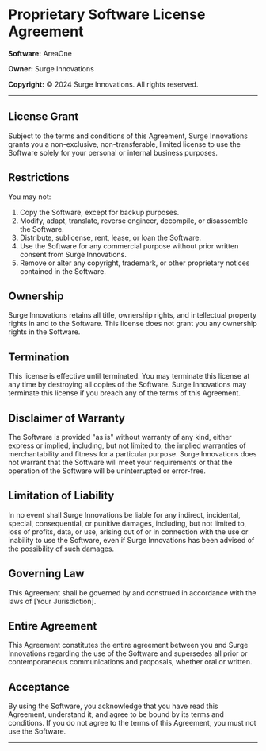 # Proprietary Software License Agreement

**Software:** AreaOne

**Owner:** Surge Innovations

**Copyright:** © 2024 Surge Innovations. All rights reserved.

---

## License Grant

Subject to the terms and conditions of this Agreement, Surge Innovations grants you a non-exclusive, non-transferable, limited license to use the Software solely for your personal or internal business purposes.

## Restrictions

You may not:

1. Copy the Software, except for backup purposes.
2. Modify, adapt, translate, reverse engineer, decompile, or disassemble the Software.
3. Distribute, sublicense, rent, lease, or loan the Software.
4. Use the Software for any commercial purpose without prior written consent from Surge Innovations.
5. Remove or alter any copyright, trademark, or other proprietary notices contained in the Software.

## Ownership

Surge Innovations retains all title, ownership rights, and intellectual property rights in and to the Software. This license does not grant you any ownership rights in the Software.

## Termination

This license is effective until terminated. You may terminate this license at any time by destroying all copies of the Software. Surge Innovations may terminate this license if you breach any of the terms of this Agreement.

## Disclaimer of Warranty

The Software is provided "as is" without warranty of any kind, either express or implied, including, but not limited to, the implied warranties of merchantability and fitness for a particular purpose. Surge Innovations does not warrant that the Software will meet your requirements or that the operation of the Software will be uninterrupted or error-free.

## Limitation of Liability

In no event shall Surge Innovations be liable for any indirect, incidental, special, consequential, or punitive damages, including, but not limited to, loss of profits, data, or use, arising out of or in connection with the use or inability to use the Software, even if Surge Innovations has been advised of the possibility of such damages.

## Governing Law

This Agreement shall be governed by and construed in accordance with the laws of [Your Jurisdiction].

## Entire Agreement

This Agreement constitutes the entire agreement between you and Surge Innovations regarding the use of the Software and supersedes all prior or contemporaneous communications and proposals, whether oral or written.

## Acceptance

By using the Software, you acknowledge that you have read this Agreement, understand it, and agree to be bound by its terms and conditions. If you do not agree to the terms of this Agreement, you must not use the Software.

---
